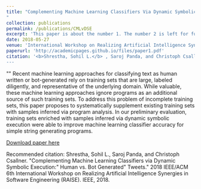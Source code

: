 ```yaml
---
title: "Complementing Machine Learning Classifiers Via Dynamic Symbolic Execution:“Human vs. Bot Generated” Tweets.
"
collection: publications
permalink: /publications/CMLvDSE
excerpt: 'This paper is about the number 1. The number 2 is left for future work.'
date: 2018-05-27
venue: 'International Workshop on Realizing Artificial Intelligence Synergies in Software Engineering (RAISE)'
paperurl: 'http://academicpages.github.io/files/paper1.pdf'
citation: '<b>Shrestha, Sohil L.</b> , Saroj Panda, and Christoph Csallner. &quot;Complementing Machine Learning Classifiers via Dynamic Symbolic Execution:" Human vs. Bot Generated" Tweets.&quot; <i>2018 IEEE/ACM 6th International Workshop on Realizing Artificial Intelligence Synergies in Software Engineering (RAISE). IEEE, 2018.</i>
---
```


 "" 
Recent machine learning approaches for classifying text as human written or bot-generated rely on training sets that are large, labeled diligently, and representative of the underlying domain. While valuable, these machine learning approaches ignore programs as an additional source of such training sets. To address this problem of incomplete training sets, this paper proposes to systematically supplement existing training sets with samples inferred via program analysis. In our preliminary evaluation, training sets enriched with samples inferred via dynamic symbolic execution were able to improve machine learning classifier accuracy for simple string generating programs.

[Download paper here](http://ranger.uta.edu/~csallner/papers/Shrestha18Complementing.pdf) 

Recommended citation: Shrestha, Sohil L., Saroj Panda, and Christoph Csallner. "Complementing Machine Learning Classifiers via Dynamic Symbolic Execution:" Human vs. Bot Generated" Tweets." 2018 IEEE/ACM 6th International Workshop on Realizing Artificial Intelligence Synergies in Software Engineering (RAISE). IEEE, 2018.

